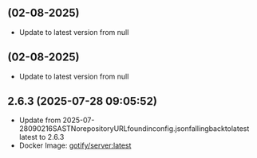 
##  (02-08-2025)
- Update to latest version from null

##  (02-08-2025)
- Update to latest version from null
## 2.6.3 (2025-07-28 09:05:52)
- Update from 2025-07-28090216SASTNorepositoryURLfoundinconfig.jsonfallingbacktolatest
latest to 2.6.3
- Docker Image: [gotify/server:latest](https://hub.docker.com/r/gotify/server)

